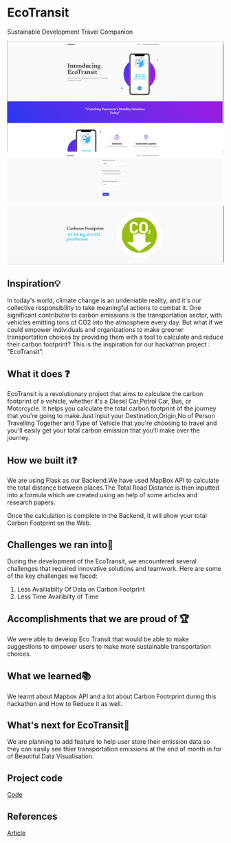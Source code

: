 # EcoTransit

Sustainable Development Travel Companion

<img src="https://raw.githubusercontent.com/cyrixninja/EcoTransit/main/screenshot/Desktop/1.png">
<img src="https://raw.githubusercontent.com/cyrixninja/EcoTransit/main/screenshot/Desktop/6.png">

## Inspiration💡

In today's world, climate change is an undeniable reality, and it's our collective responsibility to take meaningful actions to combat it. One significant contributor to carbon emissions is the transportation sector, with vehicles emitting tons of CO2 into the atmosphere every day. But what if we could empower individuals and organizations to make greener transportation choices by providing them with a tool to calculate and reduce their carbon footprint? This is the inspiration for our hackathon project : "EcoTransit".

## What it does ❓

EcoTransit is a revolutionary project that aims to calculate the carbon footprint of a vehicle, whether it's a Diesel Car,Petrol Car, Bus, or Motorcycle. It helps you calculate the total carbon footprint of the journey that you're going to make.Just input your Destination,Origin,No of Person Travelling Together and Type of Vehicle that you're choosing to travel and you'll easily get your total carbon emission that you'll make over the journey.

## How we built it❓

We are using Flask as our Backend.We have used MapBox API to calculate the total distance between places.The Total Road Distance is then inputted into a formula which we created using an help of some articles and research papers.

Once the calculation is complete in the Backend, it will show your total Carbon Footprint on the Web.

## Challenges we ran into🎢

During the development of the EcoTransit, we encountered several challenges that required innovative solutions and teamwork. Here are some of the key challenges we faced:

1. Less Availiabilty Of Data on Carbon Footprint
2. Less Time Availibilty of Time

## Accomplishments that we are proud of 🏆

We were able to develop Eco Transit that would be able to make suggestions to empower users to make more sustainable transportation choices.

## What we learned📚

We learnt about Mapbox API and a lot about Carbon Footrprint during this hackathon and How to Reduce it as well.

## What's next for EcoTransit🔭

We are planning to add feature to help user store their emission data so they can easily see thier transportation emissions at the end of month in for of Beautiful Data Visualisation.

## Project code

<a href="https://github.com/cyrixninja/EcoTransit">Code</a>

## References

<a href="https://8billiontrees.com/carbon-offsets-credits/how-much-co2-does-a-car-emit-per-mile/#:~:text=CO2%20emissions%20can%20also,of%20CO2%20per%20km">Article</a>


